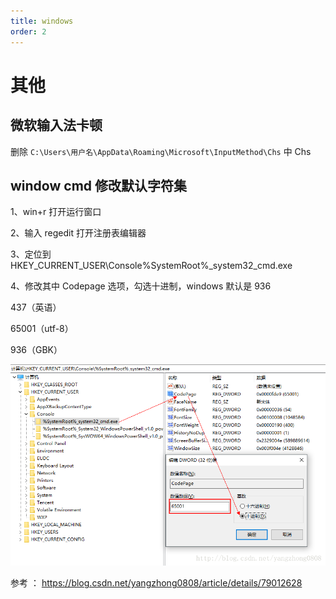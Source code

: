 ```yaml
---
title: windows
order: 2
---
```


# 其他

## 微软输入法卡顿

删除 `C:\Users\用户名\AppData\Roaming\Microsoft\InputMethod\Chs` 中 Chs

## window cmd 修改默认字符集

1、win+r 打开运行窗口

2、输入 regedit 打开注册表编辑器

3、定位到 HKEY_CURRENT_USER\Console\%SystemRoot%\_system32_cmd.exe

4、修改其中 Codepage 选项，勾选十进制，windows 默认是 936

437（英语）

65001（utf-8）

936（GBK）

![img](windows.assets/1657589891141-c6977d47-147e-42f8-8ab4-9bb609e0ed8b.png)

参考 ： https://blog.csdn.net/yangzhong0808/article/details/79012628
